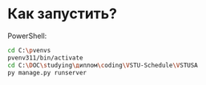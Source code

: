 # Как запустить?

PowerShell:

```bash
cd C:\pvenvs
pvenv311/bin/activate
cd C:\DOC\studying\диплом\coding\VSTU-Schedule\VSTUSA
py manage.py runserver
```